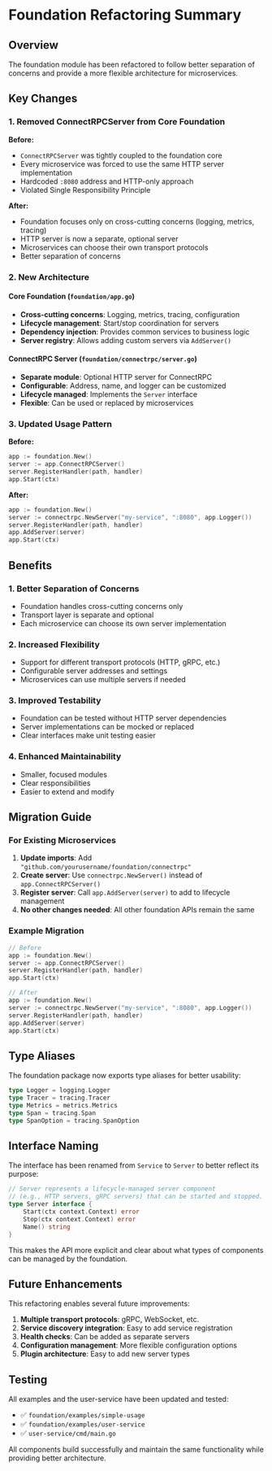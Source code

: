 # Foundation Refactoring Summary

## Overview

The foundation module has been refactored to follow better separation of concerns and provide a more flexible architecture for microservices.

## Key Changes

### 1. Removed ConnectRPCServer from Core Foundation

**Before:**
- `ConnectRPCServer` was tightly coupled to the foundation core
- Every microservice was forced to use the same HTTP server implementation
- Hardcoded `:8080` address and HTTP-only approach
- Violated Single Responsibility Principle

**After:**
- Foundation focuses only on cross-cutting concerns (logging, metrics, tracing)
- HTTP server is now a separate, optional server
- Microservices can choose their own transport protocols
- Better separation of concerns

### 2. New Architecture

#### Core Foundation (`foundation/app.go`)
- **Cross-cutting concerns**: Logging, metrics, tracing, configuration
- **Lifecycle management**: Start/stop coordination for servers
- **Dependency injection**: Provides common services to business logic
- **Server registry**: Allows adding custom servers via `AddServer()`

#### ConnectRPC Server (`foundation/connectrpc/server.go`)
- **Separate module**: Optional HTTP server for ConnectRPC
- **Configurable**: Address, name, and logger can be customized
- **Lifecycle managed**: Implements the `Server` interface
- **Flexible**: Can be used or replaced by microservices

### 3. Updated Usage Pattern

**Before:**
```go
app := foundation.New()
server := app.ConnectRPCServer()
server.RegisterHandler(path, handler)
app.Start(ctx)
```

**After:**
```go
app := foundation.New()
server := connectrpc.NewServer("my-service", ":8080", app.Logger())
server.RegisterHandler(path, handler)
app.AddServer(server)
app.Start(ctx)
```

## Benefits

### 1. **Better Separation of Concerns**
- Foundation handles cross-cutting concerns only
- Transport layer is separate and optional
- Each microservice can choose its own server implementation

### 2. **Increased Flexibility**
- Support for different transport protocols (HTTP, gRPC, etc.)
- Configurable server addresses and settings
- Microservices can use multiple servers if needed

### 3. **Improved Testability**
- Foundation can be tested without HTTP server dependencies
- Server implementations can be mocked or replaced
- Clear interfaces make unit testing easier

### 4. **Enhanced Maintainability**
- Smaller, focused modules
- Clear responsibilities
- Easier to extend and modify

## Migration Guide

### For Existing Microservices

1. **Update imports**: Add `"github.com/yourusername/foundation/connectrpc"`
2. **Create server**: Use `connectrpc.NewServer()` instead of `app.ConnectRPCServer()`
3. **Register server**: Call `app.AddServer(server)` to add to lifecycle management
4. **No other changes needed**: All other foundation APIs remain the same

### Example Migration

```go
// Before
app := foundation.New()
server := app.ConnectRPCServer()
server.RegisterHandler(path, handler)
app.Start(ctx)

// After
app := foundation.New()
server := connectrpc.NewServer("my-service", ":8080", app.Logger())
server.RegisterHandler(path, handler)
app.AddServer(server)
app.Start(ctx)
```

## Type Aliases

The foundation package now exports type aliases for better usability:

```go
type Logger = logging.Logger
type Tracer = tracing.Tracer
type Metrics = metrics.Metrics
type Span = tracing.Span
type SpanOption = tracing.SpanOption
```

## Interface Naming

The interface has been renamed from `Service` to `Server` to better reflect its purpose:

```go
// Server represents a lifecycle-managed server component
// (e.g., HTTP servers, gRPC servers) that can be started and stopped.
type Server interface {
	Start(ctx context.Context) error
	Stop(ctx context.Context) error
	Name() string
}
```

This makes the API more explicit and clear about what types of components can be managed by the foundation.

## Future Enhancements

This refactoring enables several future improvements:

1. **Multiple transport protocols**: gRPC, WebSocket, etc.
2. **Service discovery integration**: Easy to add service registration
3. **Health checks**: Can be added as separate servers
4. **Configuration management**: More flexible configuration options
5. **Plugin architecture**: Easy to add new server types

## Testing

All examples and the user-service have been updated and tested:
- ✅ `foundation/examples/simple-usage`
- ✅ `foundation/examples/user-service`
- ✅ `user-service/cmd/main.go`

All components build successfully and maintain the same functionality while providing better architecture. 